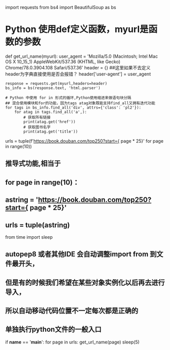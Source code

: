 import requests
from bs4 import BeautifulSoup as bs

# Python 使用def定义函数，myurl是函数的参数
def get_url_name(myurl):
    user_agent = 'Mozilla/5.0 (Macintosh; Intel Mac OS X 10_15_1) AppleWebKit/537.36 (KHTML, like Gecko) Chrome/78.0.3904.108 Safari/537.36'
    header = {}
    ##这里如果不去定义header为字典直接使用是否会报错？
    header['user-agent'] = user_agent

    response = requests.get(myurl,headers=header)
    bs_info = bs(response.text, 'html.parser')

    # Python 中使用 for in 形式的循环,Python使用缩进来做语句块分隔
    ## 混合使用模块和for的功能，因为tags atag对象既能支持find_all又拥有迭代功能
    for tags in bs_info.find_all('div', attrs={'class': 'pl2'}):
        for atag in tags.find_all('a',):
            # 获取所有链接
            print(atag.get('href'))
            # 获取图书名字
            print(atag.get('title'))




urls = tuple(f'https://book.douban.com/top250?start={ page * 25}' for page in range(10))
## 推导式功能,相当于
## for page in range(10)：
##     astring = 'https://book.douban.com/top250?start={ page * 25}'
##     urls = tuple(astring)


from time import sleep
## autopep8 或者其他IDE 会自动调整import from 到文件最开头，
## 但是有的时候我们希望在某些对象实例化以后再去进行导入，
## 所以自动移动代码位置不一定每次都是正确的


## 单独执行python文件的一般入口
if __name__ == '__main__':
    for page in urls:
        get_url_name(page)
        sleep(5)
